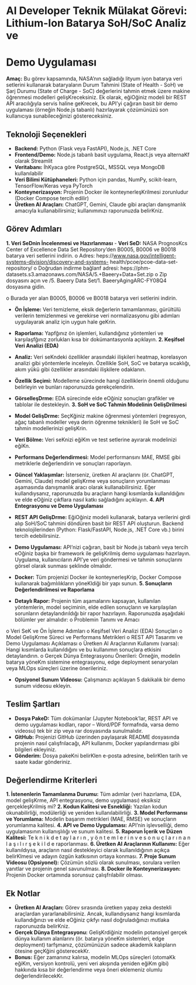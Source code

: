 # AI Developer Teknik Mülakat Görevi: Lithium-Ion Batarya SoH/SoC Analiz ve

# Demo Uygulaması

**Amaç:** Bu görev kapsamında, NASA’nın sağladığı lityum iyon batarya veri setlerini kullanarak
bataryaların Durum Tahmini (State of Health - SoH) ve Şarj Durumu (State of Charge - SoC) değerlerini
tahmin etmek üzere makine öğrenmesi modelleri gelişKreceksiniz. Ek olarak, eğiOğiniz modeli bir REST
API aracılığıyla servis haline geKrecek, bu API’yi çağıran basit bir demo uygulaması (örneğin Node.js
tabanlı) hazırlayarak çözümünüzü son kullanıcıya sunabileceğinizi göstereceksiniz.

## Teknoloji Seçenekleri

- **Backend:** Python (Flask veya FastAPI), Node.js, .NET Core
- **Frontend/Demo:** Node.js tabanlı basit uygulama, React.js veya alternaKf olarak Streamlit
- **Veritabanı:** İhKyaca göre PostgreSQL, MSSQL veya MongoDB kullanılabilir
- **Veri Bilimi Kütüphaneleri:** Python için pandas, NumPy, scikit-learn, TensorFlow/Keras veya
    PyTorch
- **Konteynerizasyon:** Projenin Docker ile konteynerleşKrilmesi zorunludur (Docker Compose
    tercih edilir)
- **Üretken AI Araçları:** ChatGPT, Gemini, Claude gibi araçları danışmanlık amacıyla
    kullanabilirsiniz; kullanımınızı raporunuzda belirKniz.

## Görev Adımları

**1. Veri SeDnin İncelenmesi ve Hazırlanması**
    - **Veri SeD:** NASA PrognosKcs Center of Excellence Data Set Repository’den B0005, B0006 ve
       B0018 batarya veri setlerini indirin.
          o Adres: heps://www.nasa.gov/intelligent-systems-division/discovery-and-systems-
             health/pcoe/pcoe-data-set-repository/
          o Doğrudan indirme bağlanf adresi: heps://phm-
             datasets.s3.amazonaws.com/NASA/5.+Baeery+Data+Set.zip
          o Zip dosyasını açın ve /5. Baeery Data Set/1. BaeeryAgingARC-FY08Q4 dosyasına gidin.


o Burada yer alan B0005, B0006 ve B0018 batarya veri setlerini indirin.

- **Ön İşleme:** Veri temizleme, eksik değerlerin tamamlanması, gürültülü verilerin temizlenmesi
    ve gerekirse veri normalizasyonu gibi adımları uygulayarak analiz için uygun hale geKrin.
- **Raporlama:** Yapfğınız ön işlemleri, kullandığınız yöntemleri ve karşılaşfğınız zorlukları kısa bir
    dokümantasyonla açıklayın.
**2. Keşifsel Veri Analizi (EDA)**
- **Analiz:** Veri seKndeki özellikler arasındaki ilişkileri heatmap, korelasyon analizi gibi yöntemlerle
inceleyin. Özellikle SoH, SoC ve batarya sıcaklığı, akım yükü gibi özellikler arasındaki ilişkilere
odaklanın.


- **Özellik Seçimi:** Modelleme sürecinde hangi özelliklerin önemli olduğunu belirleyin ve bunları
    raporunuzda gerekçelendirin.
- **GörselleşDrme:** EDA sürecinde elde eOğiniz sonuçları grafikler ve tablolar ile destekleyin.
**3. SoH ve SoC Tahmin Modelinin GelişDrilmesi**
- **Model GelişDrme:** SeçKğiniz makine öğrenmesi yöntemleri (regresyon, ağaç tabanlı modeller
veya derin öğrenme teknikleri) ile SoH ve SoC tahmin modellerinizi gelişKrin.
- **Veri Bölme:** Veri seKnizi eğiKm ve test setlerine ayırarak modelinizi eğiKn.
- **Performans Değerlendirmesi:** Model performansını MAE, RMSE gibi metriklerle değerlendirin
ve sonuçları raporlayın.
- **Güncel Yaklaşımlar:** İsterseniz, üretken AI araçlarını (ör. ChatGPT, Gemini, Claude) model
gelişKrme veya sonuçların yorumlanması aşamasında danışmanlık aracı olarak kullanabilirsiniz.
Eğer kullandıysanız, raporunuzda bu araçların hangi kısımlarda kullanıldığını ve elde eOğiniz
çıkflara nasıl katkı sağladığını açıklayın.
**4. API Entegrasyonu ve Demo Uygulaması**
- **REST API GelişDrme:** EğiOğiniz modeli kullanarak, batarya verilerini girdi alıp SoH/SoC tahmini
döndüren basit bir REST API oluşturun. Backend teknolojilerinden (Python: Flask/FastAPI,
Node.js, .NET Core vb.) birini tercih edebilirsiniz.
- **Demo Uygulaması:** API’nizi çağıran, basit bir Node.js tabanlı veya tercih eOğiniz başka bir
framework ile gelişKrilmiş demo uygulaması hazırlayın. Uygulama, kullanıcıların API’ye veri
göndermesi ve tahmin sonuçlarını görsel olarak sunması şeklinde olmalıdır.
- **Docker:** Tüm projenizi Docker ile konteynerleşKrip, Docker Compose kullanarak bağımlılıkların
yöneKldiği bir yapı sunun.
**5. Sonuçların Değerlendirilmesi ve Raporlama**
- **Detaylı Rapor:** Projenin tüm aşamalarını kapsayan, kullanılan yöntemlerin, model seçiminin,
elde edilen sonuçların ve karşılaşılan sorunların detaylandırıldığı bir rapor hazırlayın.
Raporunuzda aşağıdaki bölümler yer almalıdır:
o Problemin Tanımı ve Amacı

o Veri SeK ve Ön İşleme Adımları
o Keşifsel Veri Analizi (EDA) Sonuçları
o Model GelişKrme Süreci ve Performans Metrikleri
o REST API Tasarımı ve Demo Uygulaması Açıklaması
o Üretken AI Araçlarının Kullanımı (varsa): Hangi kısımlarda kullanıldığını ve bu kullanımın
sonuçlara etkisini detaylandırın.
o Gerçek Dünya Entegrasyonu Önerileri: Örneğin, modelin batarya yöneKm sistemine
entegrasyonu, edge deployment senaryoları veya MLOps süreçleri üzerine önerileriniz.

- **Opsiyonel Sunum Videosu:** Çalışmanızı açıklayan 5 dakikalık bir demo sunum videosu ekleyin.


## Teslim Şartları

- **Dosya PakeD:** Tüm dokümanlar (Jupyter Notebook’lar, REST API ve demo uygulaması kodları,
    rapor – Word/PDF formafnda, varsa demo videosu) tek bir zip veya rar dosyasında
    sunulmalıdır.
- **GitHub:** Projenizi GitHub üzerinden paylaşarak README dosyasında projenin nasıl
    çalışfrılacağı, API kullanımı, Docker yapılandırması gibi bilgileri ekleyiniz.
- **Gönderim:** Dosya pakeKni belirKlen e-posta adresine, belirKlen tarih ve saate kadar gönderiniz.

## Değerlendirme Kriterleri

**1. İstenenlerin Tamamlanma Durumu:** Tüm adımlar (veri hazırlama, EDA, model gelişKrme, API
    entegrasyonu, demo uygulaması) eksiksiz gerçekleşKrilmiş mi?
**2. Kodun Kalitesi ve Esnekliği:** Yazılan kodun okunabilirliği, modülerliği ve yeniden
    kullanılabilirliği.
**3. Model Performansı ve Yorumlama:** Modelin başarım metrikleri (MAE, RMSE) ve sonuçların
    yorumlanma kalitesi.
**4. API ve Demo Uygulaması:** API’nin işlevselliği, demo uygulamasının kullanışlılığı ve sunum
    kalitesi.
**5. Raporun İçerik ve Düzen Kalitesi:** Te k n i k d e t ay l a r ı n , y ö n t e m l e r i n v e s o n u ç l a r ı n a n l a ş ı l ı r ş e k i l d e
    raporlanması.
**6. Üretken AI Araçlarının Kullanımı:** Eğer kullanıldıysa, araçların nasıl destekleyici olarak
    kullanıldığının açıkça belirKlmesi ve adayın özgün katkısının ortaya konması.
**7. Proje Sunum Videosu (Opsiyonel):** Çözümün sözlü olarak sunulması, sorulara verilen yanıtlar
    ve projenin genel savunulması.
**8. Docker ile Konteynerizasyon:** Projenin Docker ortamında sorunsuz çalışfrılabilir olması.

## Ek Notlar

- **Üretken AI Araçları:** Görev sırasında üretken yapay zeka destekli araçlardan yararlanabilirsiniz.
    Ancak, kullandıysanız hangi kısımlarda kullandığınızı ve elde eOğiniz çıkfyı nasıl doğruladığınızı
    mutlaka raporunuzda belirKniz.
- **Gerçek Dünya Entegrasyonu:** GelişKrdiğiniz modelin potansiyel gerçek dünya kullanım
    alanlarını (ör. batarya yöneKm sistemleri, edge deployment) tarfşmanız, çözümünüzün sadece
    akademik kalıpların ötesine geçKğini gösterecekKr.
- **Bonus:** Eğer zamanınız kalırsa, modelin MLOps süreçleri (otomaKk eğiKm, versiyon kontrolü,
    yeni veri akışında yeniden eğiKm gibi) hakkında kısa bir değerlendirme veya öneri eklemeniz
    olumlu değerlendirilecekKr.


